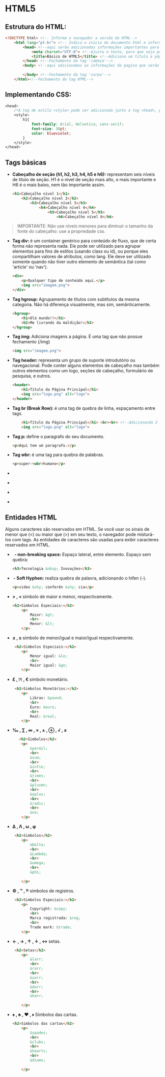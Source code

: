 # HTML5

## Estrutura do HTML:
~~~HTML
<!DOCTYPE html> <!-- Informa o navegador a versão do HTML-->
    <html lang="pt-br"> <!-- Indica o inicio do documento html e informa o idioma do site-->
        <head> <!--aqui serão adicionadas informações importantes para o navegador, chamamos esa tag de 'cabeça'-->
            <meta charset="UTF-8"> <!--Ajusta o texto, para que seja possivel usar ç, acentos e etc-->
            <title>Básico de HTML5</title> <!--Adiciona um titulo a página-->
        </head> <!--Fechamento da tag 'cabeça'-->
        <body> <!--aqui adicionamos as informações da pagina que serão visualizadas pelo usuário, chamamos ela de 'corpo'-->
    
        </body> <!--Fechamento da tag 'corpo'-->
    </html><!--Fechamento da tag HTML-->
~~~

## Implementando CSS:
~~~css
<head>
    /*A tag de estilo <style> pode ser adicionada junto a tag <head>, porem, é mais adequado usá-la em um arquivo externo*/
    <style>
        h1{
            font-family: Arial, Helvetica, sans-serif;
            font-size: 30pt;
            color: blueviolet;
        }
    </style>
</head>
~~~

## Tags básicas

- <strong>Cabeçalho de seção (h1, h2, h3, h4, h5 e h6): </strong> representam seis níveis de título de seção. H1 é o nível de seção mais alto, o mais importante e H6 é o mais baixo, nem tão importante assim.

    ~~~html
    <h1>Cabeçalho nível 1</h1>
        <h2>Cabeçalho nível 2</h2>
            <h3>Cabeçalho nível 3</h3>
                <h4>Cabeçalho nível 4</h4>
                    <h5>Cabeçalho nível 5</h5>
                        <h6>Cabeçalho nível 6</h6>
    ~~~

> IMPORTANTE: Não use níveis menores para diminuir o tamanho da fonte do cabeçalho: use a propriedade css.

- <strong>Tag div: </strong> é um container genérico para conteúdo de fluxo, que de certa forma não representa nada. Ele pode ser utilizado para agrupar elementos para fins de estilos (usando class ou id), ou porque eles compartilham valores de atributos, como lang. Ele deve ser utilizado somente quando não tiver outro elemento de semântica (tal como 'article' ou 'nav').

    ~~~html
    <div>
        <p>Qualquer tipo de conteúdo aqui.</p>
        <img src="imagem.png">
    </div>
    ~~~

- <strong>Tag hgroup: </strong> Agrupamento de títulos com subtítulos da mesma categoria. Não há diferença visualmente, mas sim, semânticamente.

    ~~~html
    <hgroup>
        <h1>Olá mundo!!</h1>
        <h2>Me livrando da maldição!</h2>
    </hgroup>
    ~~~

- <strong>Tag img: </strong> Adiciona imagens a página. É uma tag que não possue fechamento (/img)

    ~~~html
    <img src="imagem.png">
    ~~~

- <strong>Tag header: </strong> representa um grupo de suporte introdutório ou navegacional. Pode conter alguns elementos de cabeçalho mas também outros elementos como um logo, seções de cabeçalho, formulário de pesquisa, e outros.

    ~~~html
    <header>
        <h1>Título da Página Principal</h1>
        <img src="logo.png" alt="logo">
    </header>
    ~~~

- <strong> Tag  br (Break Row): </strong> é uma tag de quebra de linha, espaçamento entre tags.

    ~~~html
        <h1>Título da Página Principal</h1> <br><br> <!--Adicionando 2 quebras de linha-->
        <img src="logo.png" alt="logo">
    ~~~
- <strong>Tag p: </strong> define o paragrafo do seu documento.

    ~~~html
    <p>Aqui tem um paragrafo.</p>
    ~~~

- <strong>Tag wbr: </strong> é uma tag para quebra de palabras.

    ~~~html
    <p>super-<wbr>humano</p>
    ~~~

- <strong></strong>

- <strong></strong>

- <strong></strong>

- <strong></strong>

## Entidades HTML
<p>Alguns caracteres são reservados em HTML. Se você usar os sinais de menor que (<) ou maior que (>) em seu texto, o navegador pode misturá-los com tags.
As entidades de caracteres são usadas para exibir caracteres reservados em HTML.</p>

- <strong> &nbsp; - non-breaking space: </strong> Espaço lateral, entre elemento. Espaço sem quebra:

    ~~~html
    <h3>Tecnologia &nbsp; Inovações</h3>
    ~~~

- <strong>&shy; - Soft Hyphen: </strong> realiza quebra de palavra, adicionando o hifen (-).

    ~~~html
    <p>video &shy; conferên &shy; cia</p>
    ~~~

- <strong>&gt; , &lt; </strong> simbolo de maior e menor, respectivamente.

    ~~~html
    <h2>Simbolos Especiais:</h2>
        <p>
            Maior: &gt;
            <br>
            Menor: &lt;
        </p>
    ~~~

- <strong>&le; , &ge; </strong> simbolo de menor/igual e maior/igual respectivamente.

    ~~~html
     <h2>Simbolos Especiais:</h2>
        <p>
            Menor igual: &le;
            <br>
            Maior igual: &ge;
        </p>
    ~~~

- <strong>&pound; , &real; , &euro; </strong> simbolo monetário.

    ~~~html
     <h2>Simbolos Monetários:</h2>
        <p>
            Libras: &pound;
            <br>
            Euro: &euro;
            <br>
            Real: &real;
        </p>
    ~~~

- <strong>&permil; , &sum; , &infin; , &times; ,  &plusmn; , &oplus; , &radic; , &ne;</strong> 

    ~~~html
       <h2>Simbolos</h2>
        <p>
            &permil;
            <br>
            &sum;
            <br>
            &infin;
            <br>
            &times;
            <br>
            &plusmn;
            <br>
            &oplus;
            <br>
            &radic;
            <br>
            &ne;
        </p>
    ~~~ 

- <strong>&Delta; , &Lambda; , &omega; ,  &phi;</strong> 

    ~~~html
     <h2>Simbolos</h2>
        <p>
            &Delta;
            <br>
            &Lambda;
            <br>
            &omega;
            <br>
            &phi;
            
        </p>
    ~~~ 

- <strong>&copy; , &trade; , &reg; </strong> simbolos de registros.

    ~~~html
     <h2>Simbolos Especiais:</h2>
        <p>
            Copyright: &copy;
            <br>
            Marca registrada: &reg;
            <br>
            Trade mark: &trade;
        </p>
    ~~~ 

- <strong>&larr; , &rarr; , &uarr; , &darr; ,  &harr; </strong> setas.

    ~~~html
     <h2>Setas</h2>
        <p>
            &larr;
            <br>
            &rarr;
            <br>
            &uarr;
            <br>
            &darr;
            <br>
            &harr;
            
        </p>
    ~~~ 

- <strong>&spades; , &clubs; , &hearts; , &diams; </strong> Simbolos das cartas.

    ~~~html
    <h2>Simbolos das cartas</h2>
        <p>
            &spades;
            <br>
            &clubs;
            <br>
            &hearts;
            <br>
            &diams;
                        
        </p>
    ~~~
 

